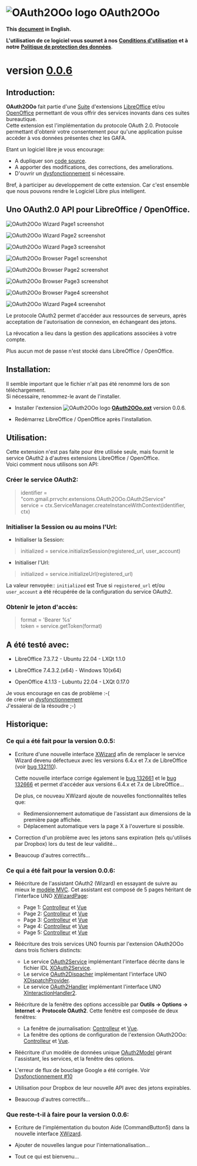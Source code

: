 # ![OAuth2OOo logo][1] OAuth2OOo

**This [document][2] in English.**

**L'utilisation de ce logiciel vous soumet à nos** [**Conditions d'utilisation**][3] **et à notre** [**Politique de protection des données**][4].

# version [0.0.6][5]

## Introduction:

**OAuth2OOo** fait partie d'une [Suite][6] d'extensions [LibreOffice][7] et/ou [OpenOffice][8] permettant de vous offrir des services inovants dans ces suites bureautique.  
Cette extension est l'implémentation du protocole OAuth 2.0. Protocole permettant d'obtenir votre consentement pour qu'une application puisse accéder à vos données présentes chez les GAFA.

Etant un logiciel libre je vous encourage:
- A dupliquer son [code source][9].
- A apporter des modifications, des corrections, des ameliorations.
- D'ouvrir un [dysfonctionnement][10] si nécessaire.

Bref, à participer au developpement de cette extension.
Car c'est ensemble que nous pouvons rendre le Logiciel Libre plus intelligent.

## Uno OAuth2.0 API pour LibreOffice / OpenOffice.

![OAuth2OOo Wizard Page1 screenshot][11]

![OAuth2OOo Wizard Page2 screenshot][12]

![OAuth2OOo Wizard Page3 screenshot][13]

![OAuth2OOo Browser Page1 screenshot][14]

![OAuth2OOo Browser Page2 screenshot][15]

![OAuth2OOo Browser Page3 screenshot][16]

![OAuth2OOo Browser Page4 screenshot][17]

![OAuth2OOo Wizard Page4 screenshot][18]

Le protocole OAuth2 permet d'accéder aux ressources de serveurs, après acceptation de l'autorisation de connexion, en échangeant des jetons.

La révocation a lieu dans la gestion des applications associées à votre compte.

Plus aucun mot de passe n'est stocké dans LibreOffice / OpenOffice.

## Installation:

Il semble important que le fichier n'ait pas été renommé lors de son téléchargement.  
Si nécessaire, renommez-le avant de l'installer.

- Installer l'extension ![OAuth2OOo logo][1] **[OAuth2OOo.oxt][19]** version 0.0.6.

- Redémarrez LibreOffice / OpenOffice après l'installation.

## Utilisation:

Cette extension n'est pas faite pour être utilisée seule, mais fournit le service OAuth2 à d'autres extensions LibreOffice / OpenOffice.  
Voici comment nous utilisons son API:

### Créer le service OAuth2:

> identifier = "com.gmail.prrvchr.extensions.OAuth2OOo.OAuth2Service"  
> service = ctx.ServiceManager.createInstanceWithContext(identifier, ctx)

### Initialiser la Session ou au moins l'Url:

- Initialiser la Session: 

> initialized = service.initializeSession(registered_url, user_account)

- Initialiser l'Url:

> initialized = service.initializeUrl(registered_url)

La valeur renvoyée:: `initialized` est True si `registered_url` et/ou `user_account` a été récupérée de la configuration du service OAuth2.

### Obtenir le jeton d'accès:

> format = 'Bearer %s'  
> token = service.getToken(format)

## A été testé avec:

* LibreOffice 7.3.7.2 - Ubuntu 22.04 - LXQt 1.1.0

* LibreOffice 7.4.3.2.(x64) - Windows 10(x64)

* OpenOffice 4.1.13 - Lubuntu 22.04 - LXQt 0.17.0

Je vous encourage en cas de problème :-(  
de créer un [dysfonctionnement][10]  
J'essaierai de la résoudre ;-)

## Historique:

### Ce qui a été fait pour la version 0.0.5:

- Ecriture d'une nouvelle interface [XWizard][20] afin de remplacer le service Wizard devenu défectueux avec les versions 6.4.x et 7.x de LibreOffice (voir [bug 132110][21]).

    Cette nouvelle interface corrige également le [bug 132661][22] et le [bug 132666][23] et permet d'accéder aux versions 6.4.x et 7.x de LibreOffice...

    De plus, ce nouveau XWizard ajoute de nouvelles fonctionnalités telles que:

    - Redimensionnement automatique de l'assistant aux dimensions de la première page affichée.
    - Déplacement automatique vers la page X à l'ouverture si possible.

- Correction d'un problème avec les jetons sans expiration (tels qu'utilisés par Dropbox) lors du test de leur validité...

- Beaucoup d'autres correctifs...

### Ce qui a été fait pour la version 0.0.6:

- Réécriture de l'assistant OAuth2 (Wizard) en essayant de suivre au mieux le [modèle MVC][24]. Cet assistant est composé de 5 pages héritant de l'interface UNO [XWizardPage][25]:

    - Page 1: [Controlleur][26] et [Vue][27]
    - Page 2: [Controlleur][28] et [Vue][29]
    - Page 3: [Controlleur][30] et [Vue][31]
    - Page 4: [Controlleur][32] et [Vue][33]
    - Page 5: [Controlleur][34] et [Vue][35]

- Réécriture des trois services UNO fournis par l'extension OAuth2OOo dans trois fichiers distincts:

    - Le service [OAuth2Service][36] implémentant l'interface décrite dans le fichier IDL [XOAuth2Service][37].
    - Le service [OAuth2Dispacher][38] implémentant l'interface UNO [XDispatchProvider][39].
    - Le service [OAuth2Handler][40] implémentant l'interface UNO [XInteractionHandler2][41].

- Réécriture de la fenêtre des options accessible par **Outils -> Options -> Internet -> Protocole OAuth2**. Cette fenêtre est composée de deux fenêtres:

    - La fenêtre de journalisation: [Controlleur][42] et [Vue][43].
    - La fenêtre des options de configuration de l'extension OAuth2OOo: [Controlleur][44] et [Vue][45].

- Réécriture d'un modèle de données unique [OAuth2Model][46] gérant l'assistant, les services, et la fenêtre des options.

- L'erreur de flux de bouclage Google a été corrigée. Voir [Dysfonctionnement #10][47]

- Utilisation pour Dropbox de leur nouvelle API avec des jetons expirables.

- Beaucoup d'autres correctifs...

### Que reste-t-il à faire pour la version 0.0.6:

- Ecriture de l'implémentation du bouton Aide (CommandButton5) dans la nouvelle interface [XWizard][20].

- Ajouter de nouvelles langue pour l'internationalisation...

- Tout ce qui est bienvenu...

[1]: <https://prrvchr.github.io/OAuth2OOo/img/OAuth2OOo.png>
[2]: <https://prrvchr.github.io/OAuth2OOo>
[3]: <https://prrvchr.github.io/OAuth2OOo/source/OAuth2OOo/registration/TermsOfUse_fr>
[4]: <https://prrvchr.github.io/OAuth2OOo/source/OAuth2OOo/registration/PrivacyPolicy_fr>
[5]: <https://prrvchr.github.io/OAuth2OOo/README_fr#historique>
[6]: <https://prrvchr.github.io/README_fr>
[7]: <https://fr.libreoffice.org/download/telecharger-libreoffice/>
[8]: <https://www.openoffice.org/fr/Telecharger/>
[9]: <https://github.com/prrvchr/OAuth2OOo>
[10]: <https://github.com/prrvchr/OAuth2OOo/issues/new>
[11]: <https://prrvchr.github.io/OAuth2OOo/img/OAuth2Wizard1_fr.png>
[12]: <https://prrvchr.github.io/OAuth2OOo/img/OAuth2Wizard2_fr.png>
[13]: <https://prrvchr.github.io/OAuth2OOo/img/OAuth2Wizard3_fr.png>
[14]: <https://prrvchr.github.io/OAuth2OOo/img/OAuth2Wizard4_fr.png>
[15]: <https://prrvchr.github.io/OAuth2OOo/img/OAuth2Wizard5_fr.png>
[16]: <https://prrvchr.github.io/OAuth2OOo/img/OAuth2Wizard6_fr.png>
[17]: <https://prrvchr.github.io/OAuth2OOo/img/OAuth2Wizard7_fr.png>
[18]: <https://prrvchr.github.io/OAuth2OOo/img/OAuth2Wizard8_fr.png>
[19]: <https://github.com/prrvchr/OAuth2OOo/raw/master/OAuth2OOo.oxt>
[20]: <https://github.com/prrvchr/OAuth2OOo/blob/master/uno/lib/uno/wizard/wizard.py>
[21]: <https://bugs.documentfoundation.org/show_bug.cgi?id=132110>
[22]: <https://bugs.documentfoundation.org/show_bug.cgi?id=132661>
[23]: <https://bugs.documentfoundation.org/show_bug.cgi?id=132666>
[24]: <https://fr.wikipedia.org/wiki/Mod%C3%A8le-vue-contr%C3%B4leur>
[25]: <https://www.openoffice.org/api/docs/common/ref/com/sun/star/ui/dialogs/XWizardPage.html>
[26]: <https://github.com/prrvchr/OAuth2OOo/blob/master/source/OAuth2OOo/pythonpath/oauth2/wizard/page1/oauth2manager.py>
[27]: <https://github.com/prrvchr/OAuth2OOo/blob/master/source/OAuth2OOo/pythonpath/oauth2/wizard/page1/oauth2view.py>
[28]: <https://github.com/prrvchr/OAuth2OOo/blob/master/source/OAuth2OOo/pythonpath/oauth2/wizard/page2/oauth2manager.py>
[29]: <https://github.com/prrvchr/OAuth2OOo/blob/master/source/OAuth2OOo/pythonpath/oauth2/wizard/page2/oauth2view.py>
[30]: <https://github.com/prrvchr/OAuth2OOo/blob/master/source/OAuth2OOo/pythonpath/oauth2/wizard/page3/oauth2manager.py>
[31]: <https://github.com/prrvchr/OAuth2OOo/blob/master/source/OAuth2OOo/pythonpath/oauth2/wizard/page3/oauth2view.py>
[32]: <https://github.com/prrvchr/OAuth2OOo/blob/master/source/OAuth2OOo/pythonpath/oauth2/wizard/page4/oauth2manager.py>
[33]: <https://github.com/prrvchr/OAuth2OOo/blob/master/source/OAuth2OOo/pythonpath/oauth2/wizard/page4/oauth2view.py>
[34]: <https://github.com/prrvchr/OAuth2OOo/blob/master/source/OAuth2OOo/pythonpath/oauth2/wizard/page5/oauth2manager.py>
[35]: <https://github.com/prrvchr/OAuth2OOo/blob/master/source/OAuth2OOo/pythonpath/oauth2/wizard/page5/oauth2view.py>
[36]: <https://github.com/prrvchr/OAuth2OOo/blob/master/source/OAuth2OOo/OAuth2Service.py>
[37]: <https://github.com/prrvchr/OAuth2OOo/blob/master/uno/rdb/idl/com/sun/star/auth/XOAuth2Service.idl>
[38]: <https://github.com/prrvchr/OAuth2OOo/blob/master/source/OAuth2OOo/OAuth2Dispatcher.py>
[39]: <https://www.openoffice.org/api/docs/common/ref/com/sun/star/frame/XDispatchProvider.html>
[40]: <https://github.com/prrvchr/OAuth2OOo/blob/master/source/OAuth2OOo/OAuth2Handler.py>
[41]: <https://www.openoffice.org/api/docs/common/ref/com/sun/star/task/XInteractionHandler2.html>
[42]: <https://github.com/prrvchr/OAuth2OOo/blob/master/uno/lib/uno/logger/logmanager.py>
[43]: <https://github.com/prrvchr/OAuth2OOo/blob/master/uno/lib/uno/logger/logview.py>
[44]: <https://github.com/prrvchr/OAuth2OOo/blob/master/source/OAuth2OOo/pythonpath/oauth2/options/optionsmanager.py>
[45]: <https://github.com/prrvchr/OAuth2OOo/blob/master/source/OAuth2OOo/pythonpath/oauth2/options/optionsview.py>
[46]: <https://github.com/prrvchr/OAuth2OOo/blob/master/source/OAuth2OOo/pythonpath/oauth2/oauth2model.py>
[47]: <https://github.com/prrvchr/OAuth2OOo/issues/10>
